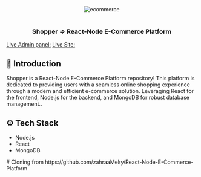 <div align="center">
<img src="https://github.com/zahraaMeky/React-Node-E-Commerce-Platform/assets/123356306/c2fed1f1-6450-4c0a-858e-e126b905b174" alt="ecommerce" />
</div>
<div align="left">
<br/>
  <h3 align="center">Shopper => React-Node E-Commerce Platform</h3>
  <a href="https://ecommerceadmin-27ol.onrender.com">Live Admin panel:</a>
  <a href="https://ecommerce-0ii0.onrender.com">Live Site:</a>
  
  ## <a name="introduction">🤖 Introduction</a>

Shopper is a React-Node E-Commerce Platform repository! This platform is dedicated to providing users with a seamless online shopping experience through a modern and efficient e-commerce solution. Leveraging React for the frontend, Node.js for the backend, and MongoDB for robust database management..

## <a name="tech-stack">⚙️ Tech Stack</a>

- Node.js
- React
- MongoDB
</div>
# Cloning from https://github.com/zahraaMeky/React-Node-E-Commerce-Platform
